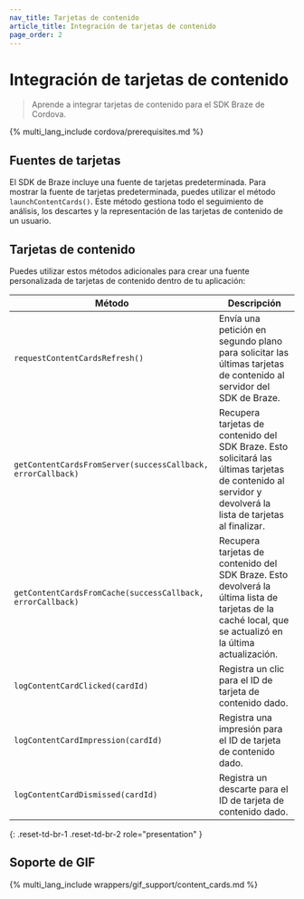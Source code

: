 ```yaml
---
nav_title: Tarjetas de contenido
article_title: Integración de tarjetas de contenido
page_order: 2
---
```


# Integración de tarjetas de contenido

> Aprende a integrar tarjetas de contenido para el SDK Braze de Cordova.

{% multi_lang_include cordova/prerequisites.md %}

## Fuentes de tarjetas

El SDK de Braze incluye una fuente de tarjetas predeterminada. Para mostrar la fuente de tarjetas predeterminada, puedes utilizar el método `launchContentCards()`. Este método gestiona todo el seguimiento de análisis, los descartes y la representación de las tarjetas de contenido de un usuario.

## Tarjetas de contenido

Puedes utilizar estos métodos adicionales para crear una fuente personalizada de tarjetas de contenido dentro de tu aplicación:

|Método | Descripción |
|---|---|
|`requestContentCardsRefresh()`|Envía una petición en segundo plano para solicitar las últimas tarjetas de contenido al servidor del SDK de Braze.|
|`getContentCardsFromServer(successCallback, errorCallback)`|Recupera tarjetas de contenido del SDK Braze. Esto solicitará las últimas tarjetas de contenido al servidor y devolverá la lista de tarjetas al finalizar.|
|`getContentCardsFromCache(successCallback, errorCallback)`|Recupera tarjetas de contenido del SDK Braze. Esto devolverá la última lista de tarjetas de la caché local, que se actualizó en la última actualización.|
|`logContentCardClicked(cardId)`|Registra un clic para el ID de tarjeta de contenido dado.|
|`logContentCardImpression(cardId)`|Registra una impresión para el ID de tarjeta de contenido dado.|
|`logContentCardDismissed(cardId)`|Registra un descarte para el ID de tarjeta de contenido dado.|
{: .reset-td-br-1 .reset-td-br-2 role="presentation" }

## Soporte de GIF

{% multi_lang_include wrappers/gif_support/content_cards.md %}
